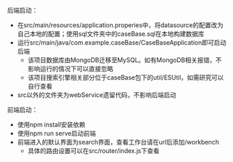 后端启动：

- 在src/main/resources/application.properies中，将datasource的配置改为自己本地的配置；使用sql文件夹中的caseBase.sql在本地构建数据库
- 运行src/main/java/com.example.caseBase/CaseBaseApplication即可启动后端
  - 该项目数据库由MongoDB迁移至MySQL。如有MongoDB相关报错，不影响运行的情况下可以直接忽略
  - 该项目搜索引擎相关部分位于caseBase包下的util/ESUtil，如需研究可以自行查看
- src以外的文件夹为webService遗留代码，不影响后端启动



前端启动：

- 使用npm install安装依赖
- 使用npm run serve启动前端
- 前端进入的默认界面为search界面，查看工作台请在url后添加/workbench
  - 具体的路由设置可以在src/router/index.js下查看